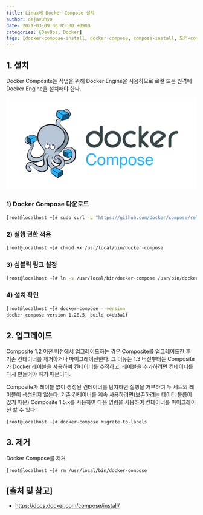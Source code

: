 ```yaml
---
title: Linux에 Docker Compose 설치
author: dejavuhyo
date: 2021-03-09 06:05:00 +0900
categories: [DevOps, Docker]
tags: [docker-compose-install, docker-compose, compose-install, 도커-compose]
---
```


## 1. 설치
Docker Composite는 작업을 위해 Docker Engine을 사용하므로 로컬 또는 원격에 Docker Engine을 설치해야 한다.

![docker-compose](/assets/img/2021-03-09-install-docker-compose/docker-compose.png)

### 1) Docker Compose 다운로드

```bash
[root@localhost ~]# sudo curl -L "https://github.com/docker/compose/releases/download/1.28.5/docker-compose-$(uname -s)-$(uname -m)" -o /usr/local/bin/docker-compose
```

### 2) 실행 권한 적용

```bash
[root@localhost ~]# chmod +x /usr/local/bin/docker-compose
```

### 3) 심볼릭 링크 설정

```bash
[root@localhost ~]# ln -s /usr/local/bin/docker-compose /usr/bin/docker-compose
```

### 4) 설치 확인

```bash
[root@localhost ~]# docker-compose --version
docker-compose version 1.28.5, build c4eb3a1f
```

## 2. 업그레이드
Composite 1.2 이전 버전에서 업그레이드하는 경우 Composite를 업그레이드한 후 기존 컨테이너를 제거하거나 마이그레이션한다. 그 이유는 1.3 버전부터는 Composite가 Docker 레이블을 사용하여 컨테이너를 추적하고, 레이블을 추가하려면 컨테이너를 다시 만들어야 하기 때문이다.

Composite가 레이블 없이 생성된 컨테이너를 탐지하면 실행을 거부하여 두 세트의 레이블이 생성되지 않는다. 기존 컨테이너를 계속 사용하려면(보존하려는 데이터 볼륨이 있기 때문) Composite 1.5.x를 사용하여 다음 명령을 사용하여 컨테이너를 마이그레이션 할 수 있다.

```bash
[root@localhost ~]# docker-compose migrate-to-labels
```

## 3. 제거 
Docker Compose를 제거

```bash
[root@localhost ~]# rm /usr/local/bin/docker-compose
```

## [출처 및 참고]
* <https://docs.docker.com/compose/install/>
